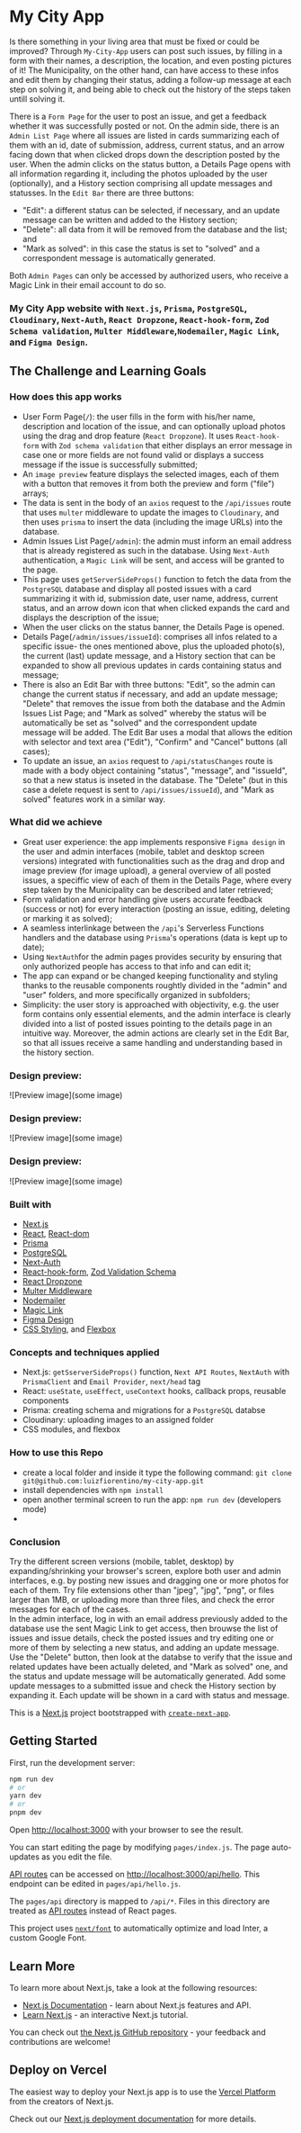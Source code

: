 # My City App

Is there something in your living area that must be fixed or could be improved? Through `My-City-App` users can post such issues, by filling in a form with their names, a description, the location, and even posting pictures of it! The Municipality, on the other hand, can have access to these infos and edit them by changing their status, adding a follow-up message at each step on solving it, and being able to check out the history of the steps taken untill solving it.

There is a `Form Page` for the user to post an issue, and get a feedback whether it was successfully posted or not.
On the admin side, there is an `Admin List Page` where all issues are listed in cards summarizing each of them with an id, date of submission, address, current status, and an arrow facing down that when clicked drops down the description posted by the user.
When the admin clicks on the status button, a Details Page opens with all information regarding it, including the photos uploaded by the user (optionally), and a History section comprising all update messages and statusses. In the `Edit Bar` there are three buttons:

- "Edit": a different status can be selected, if necessary, and an update message can be written and added to the History section;
- "Delete": all data from it will be removed from the database and the list; and
- "Mark as solved": in this case the status is set to "solved" and a correspondent message is automatically generated.

Both `Admin Pages` can only be accessed by authorized users, who receive a Magic Link in their email account to do so.

### My City App website with `Next.js`, `Prisma`, `PostgreSQL`, `Cloudinary`, `Next-Auth`, `React Dropzone`, `React-hook-form`, `Zod Schema validation`, `Multer Middleware`,`Nodemailer`, `Magic Link`, and `Figma Design`.

## The Challenge and Learning Goals

### How does this app works

- User Form Page(`/`): the user fills in the form with his/her name, description and location of the issue, and can optionally upload photos using the drag and drop feature (`React Dropzone`). It uses `React-hook-form` with `Zod schema validation` that either displays an error message in case one or more fields are not found valid or displays a success message if the issue is successfully submitted;
- An `image preview` feature displays the selected images, each of them with a button that removes it from both the preview and form ("file") arrays;
- The data is sent in the body of an `axios` request to the `/api/issues` route that uses `multer` middleware to update the images to `Cloudinary`, and then uses `prisma` to insert the data (including the image URLs) into the database.
- Admin Issues List Page(`/admin`): the admin must inform an email address that is already registered as such in the database. Using `Next-Auth` authentication, a `Magic Link` will be sent, and access will be granted to the page.
- This page uses `getServerSideProps()` function to fetch the data from the `PostgreSQL` database and display all posted issues with a card summarizing it with id, submission date, user name, address, current status, and an arrow down icon that when clicked expands the card and displays the description of the issue;
- When the user clicks on the status banner, the Details Page is opened.
- Details Page(`/admin/issues/issueId`): comprises all infos related to a specific issue- the ones mentioned above, plus the uploaded photo(s), the current (last) update message, and a History section that can be expanded to show all previous updates in cards containing status and message;
- There is also an Edit Bar with three buttons: "Edit", so the admin can change the current status if necessary, and add an update message; "Delete" that removes the issue from both the database and the Admin Issues List Page; and "Mark as solved" whereby the status will be automatically be set as "solved" and the correspondent update message will be added. The Edit Bar uses a modal that allows the edition with selector and text area ("Edit"), "Confirm" and "Cancel" buttons (all cases);
- To update an issue, an `axios` request to `/api/statusChanges` route is made with a body object containing "status", "message", and "issueId", so that a new status is inseted in the database. The "Delete" (but in this case a delete request is sent to `/api/issues/issueId`), and "Mark as solved" features work in a similar way.

### What did we achieve

- Great user experience: the app implements responsive `Figma design` in the user and admin interfaces (mobile, tablet and desktop screen versions) integrated with functionalities such as the drag and drop and image preview (for image upload), a general overview of all posted issues, a speciffic view of each of them in the Details Page, where every step taken by the Municipality can be described and later retrieved;
- Form validation and error handling give users accurate feedback (success or not) for every interaction (posting an issue, editing, deleting or marking it as solved);
- A seamless interlinkage between the `/api`'s Serverless Functions handlers and the database using `Prisma`'s operations (data is kept up to date);
- Using `NextAuth`for the admin pages provides security by ensuring that only authorized people has access to that info and can edit it;
- The app can expand or be changed keeping functionality and styling thanks to the reusable components roughtly divided in the "admin" and "user" folders, and more specifically organized in subfolders;
- Simplicity: the user story is approached with objectivity, e.g. the user form contains only essential elements, and the admin interface is clearly divided into a list of posted issues pointing to the details page in an intuitive way. Moreover, the admin actions are clearly set in the Edit Bar, so that all issues receive a same handling and understanding based in the history section.

### Design preview:

![Preview image](some image)

### Design preview:

![Preview image](some image)

### Design preview:

![Preview image](some image)

### Built with

- [Next.js](https://nextjs.org/)
- [React](https://reactjs.org/), [React-dom](https://reactjs.org/docs/react-dom.html)
- [Prisma](https://www.prisma.io)
- [PostgreSQL](https://www.postgresql.org)
- [Next-Auth](https://next-auth.js.org)
- [React-hook-form](https://react-hook-form.com), [Zod Validation Schema](https://zod.dev)
- [React Dropzone](https://react-dropzone.js.org)
- [Multer Middleware](https://expressjs.com/en/resources/middleware/multer.html)
- [Nodemailer](https://nodemailer.com/about/)
- [Magic Link](https://magic.link)
- [Figma Design](https://www.figma.com)
- [CSS Styling](https://developer.mozilla.org/en-US/docs/Web/CSS), and [Flexbox](https://css-tricks.com/snippets/css/a-guide-to-flexbox/)

### Concepts and techniques applied

- Next.js: `getSserverSideProps()` function, `Next API Routes`, `NextAuth` with `PrismaClient` and `Email Provider`, `next/head` tag
- React: `useState`, `useEffect`, `useContext` hooks, callback props, reusable components
- Prisma: creating schema and migrations for a `PostgreSQL` databse
- Cloudinary: uploading images to an assigned folder
- CSS modules, and flexbox

### How to use this Repo

- create a local folder and inside it type the following command: `git clone git@github.com:luizfiorentino/my-city-app.git`
- install dependencies with `npm install`
- open another terminal screen to run the app: `npm run dev` (developers mode)
-

### Conclusion

Try the different screen versions (mobile, tablet, desktop) by expanding/shrinking your browser's screen, explore both user and admin interfaces, e.g. by posting new issues and dragging one or more photos for each of them. Try file extensions other than "jpeg", "jpg", "png", or files larger than 1MB, or uploading more than three files, and check the error messages for each of the cases.  
In the admin interface, log in with an email address previously added to the database use the sent Magic Link to get access, then brouwse the list of issues and issue details, check the posted issues and try editing one or more of them by selecting a new status, and adding an update message.
Use the "Delete" button, then look at the databse to verify that the issue and related updates have been actually deleted, and "Mark as solved" one, and the status and update message will be automatically generated.
Add some update messages to a submitted issue and check the History section by expanding it. Each update will be shown in a card with status and message.

This is a [Next.js](https://nextjs.org/) project bootstrapped with [`create-next-app`](https://github.com/vercel/next.js/tree/canary/packages/create-next-app).

## Getting Started

First, run the development server:

```bash
npm run dev
# or
yarn dev
# or
pnpm dev
```

Open [http://localhost:3000](http://localhost:3000) with your browser to see the result.

You can start editing the page by modifying `pages/index.js`. The page auto-updates as you edit the file.

[API routes](https://nextjs.org/docs/api-routes/introduction) can be accessed on [http://localhost:3000/api/hello](http://localhost:3000/api/hello). This endpoint can be edited in `pages/api/hello.js`.

The `pages/api` directory is mapped to `/api/*`. Files in this directory are treated as [API routes](https://nextjs.org/docs/api-routes/introduction) instead of React pages.

This project uses [`next/font`](https://nextjs.org/docs/basic-features/font-optimization) to automatically optimize and load Inter, a custom Google Font.

## Learn More

To learn more about Next.js, take a look at the following resources:

- [Next.js Documentation](https://nextjs.org/docs) - learn about Next.js features and API.
- [Learn Next.js](https://nextjs.org/learn) - an interactive Next.js tutorial.

You can check out [the Next.js GitHub repository](https://github.com/vercel/next.js/) - your feedback and contributions are welcome!

## Deploy on Vercel

The easiest way to deploy your Next.js app is to use the [Vercel Platform](https://vercel.com/new?utm_medium=default-template&filter=next.js&utm_source=create-next-app&utm_campaign=create-next-app-readme) from the creators of Next.js.

Check out our [Next.js deployment documentation](https://nextjs.org/docs/deployment) for more details.
